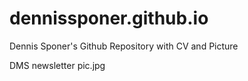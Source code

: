 # dennissponer.github.io
Dennis Sponer's Github Repository with CV and Picture 

DMS newsletter pic.jpg
